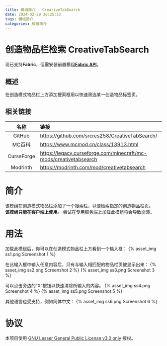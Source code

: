 ```yaml
---
title: 模组简介 - CreativeTabSearch
date: 2024-02-29 20:25:53
tags: 模组简介
categories: 模组简介
---
```


# 创造物品栏检索 CreativeTabSearch

现已支持**Fabric**，但需安装前置模组[**Fabric API**](https://www.mcmod.cn/class/3124.html)。

## 概述
在创造模式物品栏上方添加搜索框用以快速筛选某一创造物品标签页。

## 相关链接
名称 | 链接
:---: | :---
GitHub | https://github.com/srcres258/CreativeTabSearch/
MC百科 | https://www.mcmod.cn/class/13913.html
CurseForge | https://legacy.curseforge.com/minecraft/mc-mods/creativetabsearch
Modrinth | https://modrinth.com/mod/creativetabsearch

# 简介
该模组在创造模式物品栏添加了一个搜索栏，以便检索指定的创造物品栏页。<br>
**该模组只能在客户端上使用。** 尝试在专用服务端上加载此模组将会导致崩溃。

# 用法
加载此模组后，你可以在创造模式物品栏上方看到一个输入框：
{% asset_img ss1.png Screenshot 1 %}

在此输入框中输入任意内容后，只有与输入相匹配的物品栏页被显示出来：
{% asset_img ss2.png Screenshot 2 %}
{% asset_img ss3.png Screenshot 3 %}

可以点击旁边的“X”按钮以快速清除所输入的内容。
{% asset_img ss4.png Screenshot 4 %}
{% asset_img ss5.png Screenshot 5 %}

其他语言也受支持，例如简体中文：
{% asset_img ss6.png Screenshot 6 %}

# 协议
本项目使用 [GNU Lesser General Public License v3.0 only](https://spdx.org/licenses/LGPL-3.0-only.html) 授权。

